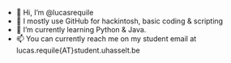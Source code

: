 - 👋 Hi, I’m @lucasrequile
- 👀 I mostly use GitHub for hackintosh, basic coding & scripting
- 🌱 I’m currently learning Python & Java.
- 📫 You can currently reach me on my student email at lucas.requile{AT}student.uhasselt.be

<!---
lucasrequile/lucasrequile is a ✨ special ✨ repository because its `README.md` (this file) appears on your GitHub profile.
You can click the Preview link to take a look at your changes.
--->
